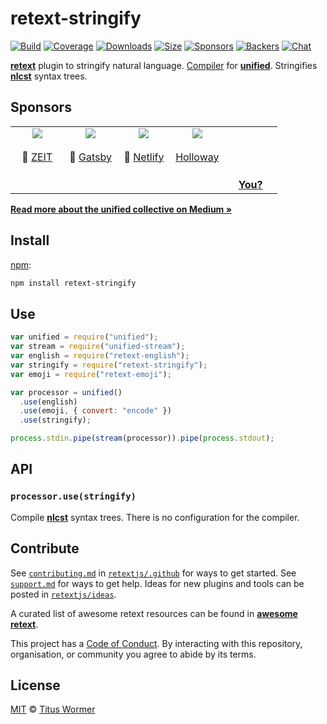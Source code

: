 # retext-stringify

[![Build][build-badge]][build]
[![Coverage][coverage-badge]][coverage]
[![Downloads][downloads-badge]][downloads]
[![Size][size-badge]][size]
[![Sponsors][sponsors-badge]][collective]
[![Backers][backers-badge]][collective]
[![Chat][chat-badge]][chat]

[**retext**][retext] plugin to stringify natural language.
[Compiler][] for [**unified**][unified].
Stringifies [**nlcst**][nlcst] syntax trees.

## Sponsors

<!--lint ignore no-html maximum-line-length-->

<table>
  <tr valign="top">
    <td width="20%" align="center">
      <a href="https://zeit.co"><img src="https://avatars1.githubusercontent.com/u/14985020?s=400&v=4"></a>
      <br><br>🥇
      <a href="https://zeit.co">ZEIT</a>
    </td>
    <td width="20%" align="center">
      <a href="https://www.gatsbyjs.org"><img src="https://avatars1.githubusercontent.com/u/12551863?s=400&v=4"></a>
      <br><br>🥇
      <a href="https://www.gatsbyjs.org">Gatsby</a>
    </td>
    <td width="20%" align="center">
      <a href="https://www.netlify.com"><img src="https://avatars1.githubusercontent.com/u/7892489?s=400&v=4"></a>
      <br><br>🥇
      <a href="https://www.netlify.com">Netlify</a>
    </td>
    <td width="20%" align="center">
      <a href="https://www.holloway.com"><img src="https://avatars1.githubusercontent.com/u/35904294?s=400&v=4"></a>
      <br><br>
      <a href="https://www.holloway.com">Holloway</a>
    </td>
    <td width="20%" align="center">
      <br><br><br><br>
      <a href="https://opencollective.com/unified"><strong>You?</strong>
    </td>
  </tr>
</table>

[**Read more about the unified collective on Medium »**][announcement]

## Install

[npm][]:

```sh
npm install retext-stringify
```

## Use

```js
var unified = require("unified");
var stream = require("unified-stream");
var english = require("retext-english");
var stringify = require("retext-stringify");
var emoji = require("retext-emoji");

var processor = unified()
  .use(english)
  .use(emoji, { convert: "encode" })
  .use(stringify);

process.stdin.pipe(stream(processor)).pipe(process.stdout);
```

## API

### `processor.use(stringify)`

Compile [**nlcst**][nlcst] syntax trees.
There is no configuration for the compiler.

## Contribute

See [`contributing.md`][contributing] in [`retextjs/.github`][health] for ways
to get started.
See [`support.md`][support] for ways to get help.
Ideas for new plugins and tools can be posted in [`retextjs/ideas`][ideas].

A curated list of awesome retext resources can be found in [**awesome
retext**][awesome].

This project has a [Code of Conduct][coc].
By interacting with this repository, organisation, or community you agree to
abide by its terms.

## License

[MIT][license] © [Titus Wormer][author]

<!-- Definitions -->

[build-badge]: https://img.shields.io/travis/retextjs/retext/master.svg
[build]: https://travis-ci.org/retextjs/retext
[coverage-badge]: https://img.shields.io/codecov/c/github/retextjs/retext.svg
[coverage]: https://codecov.io/github/retextjs/retext
[downloads-badge]: https://img.shields.io/npm/dm/retext-stringify.svg
[downloads]: https://www.npmjs.com/package/retext-stringify
[size-badge]: https://img.shields.io/bundlephobia/minzip/retext-stringify.svg
[size]: https://bundlephobia.com/result?p=retext-stringify
[sponsors-badge]: https://opencollective.com/unified/sponsors/badge.svg
[backers-badge]: https://opencollective.com/unified/backers/badge.svg
[collective]: https://opencollective.com/unified
[chat-badge]: https://img.shields.io/badge/join%20the%20community-on%20spectrum-7b16ff.svg
[chat]: https://spectrum.chat/unified/retext
[health]: https://github.com/retextjs/.github
[contributing]: https://github.com/retextjs/.github/blob/master/contributing.md
[support]: https://github.com/retextjs/.github/blob/master/support.md
[coc]: https://github.com/retextjs/.github/blob/master/code-of-conduct.md
[ideas]: https://github.com/retextjs/ideas
[awesome]: https://github.com/retextjs/awesome-retext
[license]: https://github.com/retextjs/retext/blob/master/license
[author]: https://wooorm.com
[npm]: https://docs.npmjs.com/cli/install
[unified]: https://github.com/unifiedjs/unified
[compiler]: https://github.com/unifiedjs/unified#processorcompiler
[retext]: https://github.com/retextjs/retext
[nlcst]: https://github.com/syntax-tree/nlcst
[announcement]: https://medium.com/unifiedjs/collectively-evolving-through-crowdsourcing-22c359ea95cc
